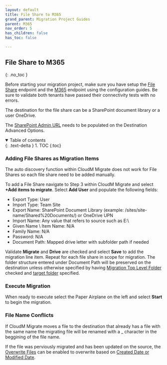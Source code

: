 ```yaml
---
layout: default
title: File Share to M365
grand_parent: Migration Project Guides
parent: M365
nav_order: 5
has_children: false
has_toc: false

---
```


## File Share to M365
{: .no_toc }

Before starting your migration project, make sure you have setup the <a href="https://docs.cloudm.io/Endpoint-Configuration-Guides/FileSystem.html">File Share</a> endpoint and the <a href="https://cloudm-migrate.github.io/documentation/Endpoint-Configuration-Guides/M365Tenant.html">M365</a> endpoint using the configuration guides. Be sure to validate both tenants have passed their connectivity tests with no errors. 

The destination for the file share can be a SharePoint document library or a user OneDrive. 

The <a href="https://docs.cloudm.io/Engineering-Reference/M365DestinationAO.html#sharepoint-admin-url-">SharePoint Admin URL</a> needs to be populated on the Destination Advanced Options. 

<a name="top"></a>
<details open markdown="block">
  <summary>
    Table of contents
  </summary>
  {: .text-delta }
1. TOC
{:toc}
</details>

### Adding File Shares as Migration Items

The auto discovery function within CloudM Migrate does not work for File Shares so each file share need to be added manually. 

To add a File Share navigate to Step 3 within CloudM Migrate and select **+Add items to migrate**. Select **Add User** and populate the following fields:

- Export Type: User
- Import Type: Team Site 
- Export Name: SharePoint Document Library (example: /sites/site-name/Shared%20Documents/) or OneDrive UPN
- Import Name: Any value that refers to source such as E:\
- Given Name \ Item Name: N/A 
- Family Name: N/A
- Password: N/A
- Document Path: Mapped drive letter with subfolder path if needed

Validate **Migrate** and **Drive** are checked and select **Save** to add the migration line item. Repeat for each file share in scope for migration. The folder structure entered under Document Path will be preserved on the destination unless otherwise specified by having <a href="https://docs.cloudm.io/Engineering-Reference/FileSystem.html#migrate-top-level-folder">Migration Top Level Folder</a> checked and <a href="https://docs.cloudm.io/Engineering-Reference/ProjectAdvancedOptions.html#topfolder">target folder</a> specified.

### Execute Migration

When ready to execute select the Paper Airplane on the left and select **Start** to begin the migration.

### File Name Conflicts

If CloudM Migrate moves a file to the destination that already has a file with the same name the migrating file will be renamed with a _ character in the beggining of the file name. 

If the file was perviously migrated and has been updated on the source, the <a href="https://docs.cloudm.io/Engineering-Reference/ProjectAdvancedOptions.html#overwritedoc">Overwrite Files</a> can be enabled to overwrite based on <a href="https://docs.cloudm.io/Engineering-Reference/ProjectAdvancedOptions.html#filterdate">Created Date or Modified Date</a>. 


